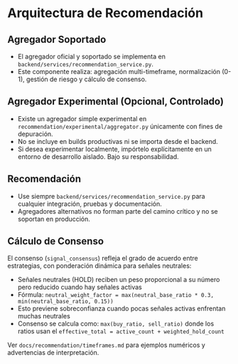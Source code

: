 # Arquitectura de Recomendación

## Agregador Soportado
- El agregador oficial y soportado se implementa en `backend/services/recommendation_service.py`.
- Este componente realiza: agregación multi-timeframe, normalización (0-1), gestión de riesgo y cálculo de consenso.

## Agregador Experimental (Opcional, Controlado)
- Existe un agregador simple experimental en `recommendation/experimental/aggregator.py` únicamente con fines de depuración.
- No se incluye en builds productivas ni se importa desde el backend.
- Si desea experimentar localmente, impórtelo explícitamente en un entorno de desarrollo aislado. Bajo su responsabilidad.

## Recomendación
- Use siempre `backend/services/recommendation_service.py` para cualquier integración, pruebas y documentación.
- Agregadores alternativos no forman parte del camino crítico y no se soportan en producción.

## Cálculo de Consenso

El consenso (`signal_consensus`) refleja el grado de acuerdo entre estrategias, con ponderación dinámica para señales neutrales:
- Señales neutrales (HOLD) reciben un peso proporcional a su número pero reducido cuando hay señales activas
- Fórmula: `neutral_weight_factor = max(neutral_base_ratio * 0.3, min(neutral_base_ratio, 0.15))`
- Esto previene sobreconfianza cuando pocas señales activas enfrentan muchas neutrales
- Consenso se calcula como: `max(buy_ratio, sell_ratio)` donde los ratios usan el `effective_total = active_count + weighted_hold_count`

Ver `docs/recommendation/timeframes.md` para ejemplos numéricos y advertencias de interpretación.